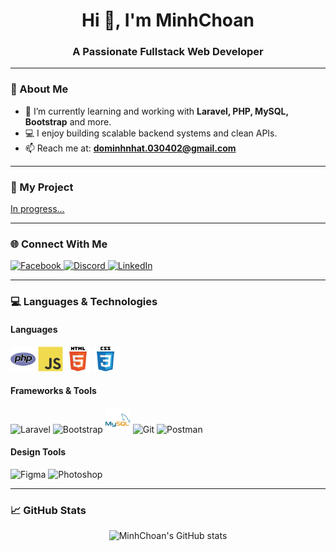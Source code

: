 <h1 align="center">Hi 👋, I'm MinhChoan</h1>
<h3 align="center">A Passionate Fullstack Web Developer</h3>

---

### 🚀 About Me
- 🌱 I’m currently learning and working with **Laravel, PHP, MySQL, Bootstrap** and more.
- 💻 I enjoy building scalable backend systems and clean APIs.
- 📫 Reach me at: **dominhnhat.030402@gmail.com**

---

### 🧩 My Project
<p align="left">
  <a href="#" target="_blank">
    <span>In progress...</span>
  </a>
</p>

---

### 🌐 Connect With Me
<p align="left">
  <a href="https://fb.com/minhchoan" target="_blank">
    <img src="https://raw.githubusercontent.com/rahuldkjain/github-profile-readme-generator/master/src/images/icons/Social/facebook.svg" alt="Facebook" height="30" />
  </a>
  <a href="https://discord.gg/407886526513414159" target="_blank">
    <img src="https://raw.githubusercontent.com/rahuldkjain/github-profile-readme-generator/master/src/images/icons/Social/discord.svg" alt="Discord" height="30" />
  </a>
  <a href="https://www.linkedin.com/in/minhchoan/" target="_blank">
    <img src="https://cdn.jsdelivr.net/gh/devicons/devicon/icons/linkedin/linkedin-original.svg" alt="LinkedIn" height="30" />
  </a>
</p>

---

### 💻 Languages & Technologies

#### Languages
<p>
  <img src="https://raw.githubusercontent.com/devicons/devicon/master/icons/php/php-original.svg" alt="PHP" width="40" />
  <img src="https://raw.githubusercontent.com/devicons/devicon/master/icons/javascript/javascript-original.svg" alt="JavaScript" width="40" />
  <img src="https://raw.githubusercontent.com/devicons/devicon/master/icons/html5/html5-original-wordmark.svg" alt="HTML5" width="40" />
  <img src="https://raw.githubusercontent.com/devicons/devicon/master/icons/css3/css3-original-wordmark.svg" alt="CSS3" width="40" />
</p>

#### Frameworks & Tools
<p>
  <img src="https://static-00.iconduck.com/assets.00/laravel-icon-497x512-uwybstke.png" alt="Laravel" width="40" />
  <img src="https://upload.wikimedia.org/wikipedia/commons/thumb/b/b2/Bootstrap_logo.svg/1200px-Bootstrap_logo.svg.png" alt="Bootstrap" width="40" />
  <img src="https://raw.githubusercontent.com/devicons/devicon/master/icons/mysql/mysql-original-wordmark.svg" alt="MySQL" width="40" />
  <img src="https://www.vectorlogo.zone/logos/git-scm/git-scm-icon.svg" alt="Git" width="40" />
  <img src="https://www.vectorlogo.zone/logos/getpostman/getpostman-icon.svg" alt="Postman" width="40" />
</p>

#### Design Tools
<p>
  <img src="https://www.vectorlogo.zone/logos/figma/figma-icon.svg" alt="Figma" width="40" />
  <img src="https://upload.wikimedia.org/wikipedia/commons/thumb/a/af/Adobe_Photoshop_CC_icon.svg/2101px-Adobe_Photoshop_CC_icon.svg.png" alt="Photoshop" width="40" />
</p>

---

### 📈 GitHub Stats
<p align="center">
  <img src="https://github-readme-stats.vercel.app/api?username=minhchoan&show_icons=true&theme=tokyonight" alt="MinhChoan's GitHub stats" />
</p>
